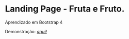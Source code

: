 # Landing Page - Fruta e Fruto.
Aprendizado em Bootstrap 4

Demonstração: [_aqui!_](https://guilxp.github.io/Fruta_e_Fruto/)
